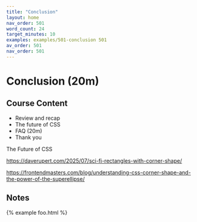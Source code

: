 ```yaml
---
title: "Conclusion"
layout: home
nav_order: 501
word_count: 24
target_minutes: 10
examples: examples/501-conclusion 501
av_order: 501
nav_order: 501
---
```

# Conclusion (20m)

## Course Content

- Review and recap
- The future of CSS
- FAQ (20m)
- Thank you

The Future of CSS

https://daverupert.com/2025/07/sci-fi-rectangles-with-corner-shape/

https://frontendmasters.com/blog/understanding-css-corner-shape-and-the-power-of-the-superellipse/

## Notes



{% example foo.html %}









